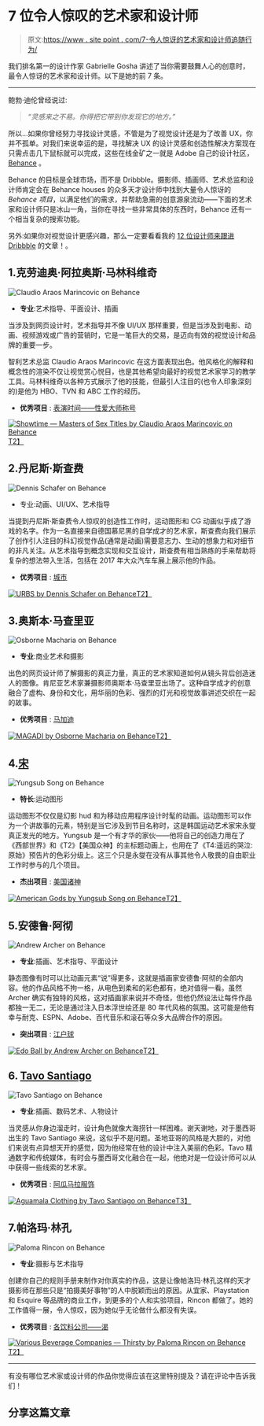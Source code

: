 # 7 位令人惊叹的艺术家和设计师

> 原文:[https://www . site point . com/7-令人惊讶的艺术家和设计师追随行为/](https://www.sitepoint.com/7-astonishing-artists-and-designers-to-follow-on-behance/)

我们排名第一的设计作家 Gabrielle Gosha 讲述了当你需要鼓舞人心的创意时，最令人惊讶的艺术家和设计师。以下是她的前 7 条。

* * *

鲍勃·迪伦曾经说过:

> *“灵感来之不易。你得把它带到你发现它的地方。”*

所以…如果你曾经努力寻找设计灵感，不管是为了视觉设计还是为了改善 UX，你并不孤单。对我们来说幸运的是，寻找解决 UX 的设计灵感和创造性解决方案现在只需点击几下鼠标就可以完成，这些在线金矿之一就是 Adobe 自己的设计社区， [Behance](https://www.behance.net/) 。

Behance 的目标是全球市场，而不是 Dribbble。摄影师、插画师、艺术总监和设计师肯定会在 Behance houses 的众多天才设计师中找到大量令人惊讶的 *Behance 项目*，以满足他们的需求，并帮助急需的创意源泉流动——下面的艺术家和设计师只是冰山一角，当你在寻找一些非常具体的东西时，Behance 还有一个相当复杂的搜索功能。

另外:如果你对视觉设计更感兴趣，那么一定要看看我的 [12 位设计师来跟进 Dribbble](https://www.sitepoint.com/12-best-dribbble-designers-follow/) 的文章！。

## 1.克劳迪奥·阿拉奥斯·马林科维奇

![Claudio Araos Marincovic on Behance](../Images/ec682e82bc9320964336f48c1aec8af9.png)

*   **专业**:艺术指导、平面设计、插画

当涉及到网页设计时，艺术指导并不像 UI/UX 那样重要，但是当涉及到电影、动画、视频游戏或广告的营销时，它是一笔巨大的交易，是迈向有效的视觉设计和品牌的重要一步。

智利艺术总监 Claudio Araos Marincovic 在这方面表现出色。他风格化的解释和概念性的渲染不仅让视觉赏心悦目，也是其他希望向最好的视觉艺术家学习的教学工具。马林科维奇以各种方式展示了他的技能，但最引人注目的(也令人印象深刻的)是他为 HBO、TVN 和 ABC 工作的经历。

*   **优秀项目** : [表演时间——性爱大师称号](https://www.behance.net/gallery/54752883/Showtime-Masters-of-Sex/)

[![Showtime — Masters of Sex Titles by Claudio Araos Marincovic on Behance](../Images/58b9c4b4cfa7dc8ba52fd5b4dc13b164.png)T2】](https://www.behance.net/gallery/54752883/Showtime-Masters-of-Sex/)

## 2.丹尼斯·斯查费

![Dennis Schafer on Behance](../Images/e97a85ea2451d43154385b53509c8bbc.png)

*   专业:动画、UI/UX、艺术指导

当提到丹尼斯·斯查费令人惊叹的创造性工作时，运动图形和 CG 动画似乎成了游戏的名字。作为一名直接来自德国慕尼黑的自学成才的艺术家，斯查费向我们展示了创作引人注目的科幻视觉作品(通常是动画)需要意志力、生动的想象力和对细节的非凡关注。从艺术指导到概念实现和交互设计，斯查费有相当熟练的手来帮助将复杂的想法带入生活，包括在 2017 年大众汽车车展上展示他的作品。

*   **优秀项目** : [城市](https://www.behance.net/gallery/42879183/URBS/)

[![URBS by Dennis Schafer on Behance](../Images/74ff5304113ff32aef888239b2427cab.png)T2】](https://www.behance.net/gallery/42879183/URBS/)

## 3.奥斯本·马查里亚

![Osborne Macharia on Behance](../Images/0c1d9fabec141205f51fc27730384571.png)

*   **专业**:商业艺术和摄影

出色的网页设计师了解摄影的真正力量，真正的艺术家知道如何从镜头背后创造迷人的图像。肯尼亚艺术家兼摄影师奥斯本·马查里亚出场了。这种自学成才的创意融合了虚构、身份和文化，用华丽的色彩、强烈的灯光和视觉故事讲述交织在一起的故事。

*   **优秀项目** : [马加迪](https://www.behance.net/gallery/49619953/MAGADI/)

[![MAGADI by Osborne Macharia on Behance](../Images/faf7c1947ae8fbfbeda88c3807304978.png)T2】](https://www.behance.net/gallery/49619953/MAGADI/)

## 4.[宋](https://www.behance.net/yongsubsong)

![Yungsub Song on Behance](../Images/34773cae9915a492303994cc4ab4d0d9.png)

*   **特长**:运动图形

运动图形不仅仅是幻影 hud 和为移动应用程序设计时髦的动画。运动图形可以作为一个讲故事的元素，特别是当它涉及到节目名称时，这是韩国运动艺术家宋永燮真正发光的地方。Yungsub 是一个有才华的家伙——他将自己的创造力用在了《西部世界》和《T2》【美国众神】的主标题动画上，也用在了《T4:遥远的哭泣:原始》预告片的色彩分级上。这三个只是永燮在没有从事其他令人敬畏的自由职业工作时参与的几个项目。

*   **杰出项目** : [美国诸神](https://www.behance.net/gallery/50948275/AMERICAN-GODS/)

[![American Gods by Yungsub Song on Behance](../Images/326dcc26ca8c4f516fb2b59d50d06a02.png)T2】](https://www.behance.net/gallery/50948275/AMERICAN-GODS/)

## 5.安德鲁·阿彻

![Andrew Archer on Behance](../Images/d2d73daf6553f0415c860f50dd3a7c63.png)

*   **专业**:插画、艺术指导、平面设计

静态图像有时可以比动画元素“说”得更多，这就是插画家安德鲁·阿彻的全部内容。他的作品风格不拘一格，从电色到柔和的彩色都有，绝对值得一看。虽然 Archer 确实有独特的风格，这对插画家来说并不奇怪，但他仍然设法让每件作品都独一无二，无论是通过注入日本浮世绘还是 80 年代风格的氛围。这可能是他有幸与耐克、ESPN、Adobe、百代音乐和滚石等众多大品牌合作的原因。

*   **突出项目** : [江户球](https://www.behance.net/gallery/50849175/EdoBall/)

[![Edo Ball by Andrew Archer on Behance](../Images/14e4db1a88d3987ee9035ef244503f6b.png)T2】](https://www.behance.net/gallery/50849175/EdoBall/)

## 6\. [Tavo Santiago](https://www.behance.net/tavosantiago/)

![Tavo Santiago on Behance](../Images/b4898508a84dc4e2e47735fe278b3260.png)

*   **专业**:插画、数码艺术、人物设计

当灵感从你身边溜走时，设计角色就像大海捞针一样困难。谢天谢地，对于墨西哥出生的 Tavo Santiago 来说，这似乎不是问题。圣地亚哥的风格是大胆的，对他们来说有点异想天开的感觉，因为他经常在他的设计中注入美丽的色彩。Tavo 精通数字和传统媒体，有时会与墨西哥文化融合在一起，他绝对是一位设计师可以从中获得一些线索的艺术家。

*   **优秀项目** : [阿瓜马拉服饰](https://www.behance.net/gallery/46754423/AGUAMALA-CLOTHING/)

 [![Aguamala Clothing by Tavo Santiago on Behance](../Images/52fdaa6bd7dd69944ec38f77256c710c.png)T3】](https://www.behance.net/gallery/46754423/AGUAMALA-CLOTHING/)

## 7.帕洛玛·林孔

![Paloma Rincon on Behance](../Images/c3b93037effa4fe910df313bbe14cddb.png)

*   **专业**:摄影与艺术指导

创建你自己的规则手册来制作对你真实的作品，这是让像帕洛玛·林孔这样的天才摄影师在那些只是“拍摄美好事物”的人中脱颖而出的原因。从宜家、Playstation 和 Esquire 等品牌的商业工作，到更多的个人和实验项目，Rincon 都做了。她的工作值得一展，令人惊叹，因为她似乎无论做什么都没有失误。

*   **优秀项目** : [各饮料公司——渴](https://www.behance.net/gallery/51087881/Thirsty/)

[![Various Beverage Companies — Thirsty by Paloma Rincon on Behance](../Images/51e974ef08a571b34ba7148077b14466.png)T2】](https://www.behance.net/gallery/51087881/Thirsty/)

* * *

有没有哪位艺术家或设计师的作品你觉得应该在这里特别提及？请在评论中告诉我们！

## 分享这篇文章